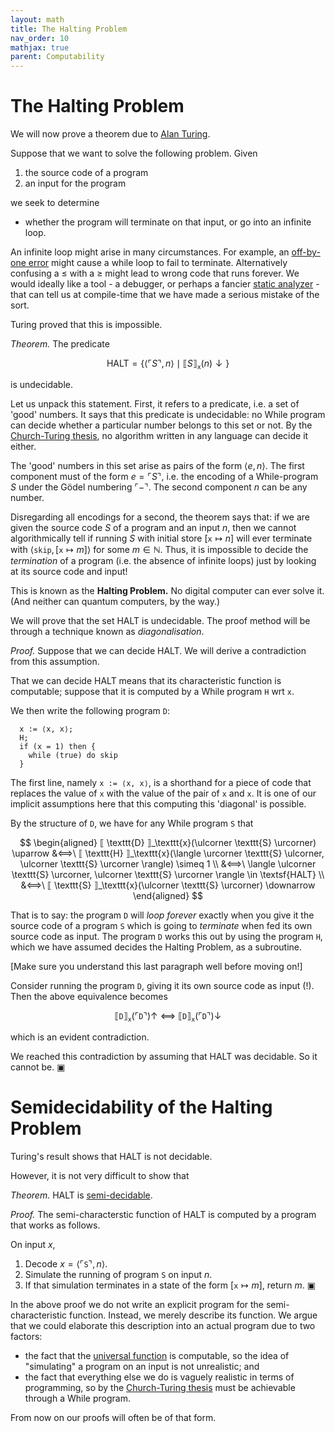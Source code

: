 ```yaml
---
layout: math
title: The Halting Problem
nav_order: 10
mathjax: true
parent: Computability
---
```


# The Halting Problem

We will now prove a theorem due to [Alan Turing](https://en.wikipedia.org/wiki/Alan_Turing).

Suppose that we want to solve the following problem. Given
1. the source code of a program
2. an input for the program

we seek to determine

- whether the program will terminate on that input, or go into an infinite loop.

An infinite loop might arise in many circumstances. For example, an
[off-by-one error](https://en.wikipedia.org/wiki/Off-by-one_error) might
cause a while loop to fail to terminate. Alternatively confusing a $\leq$
with a $\ge$ might lead to wrong code that runs forever. We would ideally
like a tool - a debugger, or perhaps a fancier [static
analyzer](https://en.wikipedia.org/wiki/Static_program_analysis) - that can
tell us at compile-time that we have made a serious mistake of the sort.

Turing proved that this is impossible.

*Theorem.* The predicate

$$
  \textsf{HALT} = \{ \langle \ulcorner S \urcorner, n \rangle \mid ⟦ S ⟧_\texttt{x}(n) \downarrow \}
$$

is undecidable.

Let us unpack this statement. First, it refers to a predicate, i.e. a set of
'good' numbers. It says that this predicate is undecidable: no While program
can decide whether a particular number belongs to this set or not. By the
[Church-Turing thesis](https://uob-coms20007.github.io/reference/computability/church-turing.html#Church-Turing-thesis),
no algorithm written in any language can decide it either.

The 'good' numbers in this set arise as pairs of the form $\langle e, n
\rangle$. The first component must of the form $e = \ulcorner S \urcorner$, i.e.
the encoding of a While-program $S$ under the Gödel numbering $\ulcorner -
\urcorner$. The second component $n$ can be any number.

Disregarding all encodings for a second, the theorem says that: if we are given
the source code $S$ of a program and an input $n$, then we cannot
algorithmically tell if running $S$ with initial store $[\texttt{x} \mapsto n]$
will ever terminate with $\langle \texttt{skip}, [\texttt{x} \mapsto m] \rangle$
for some $m \in \mathbb{N}$. Thus, it is impossible to decide the _termination_
of a program (i.e. the absence of infinite loops) just by looking at its
source code and input!

This is known as the **Halting Problem.** No digital computer can ever solve
it. (And neither can quantum computers, by the way.)

We will prove that the set $\textsf{HALT}$ is undecidable. The proof method
will be through a technique known as _diagonalisation_.

*Proof.* Suppose that we can decide $\textsf{HALT}$. We will derive a
contradiction from this assumption.

That we can decide $\textsf{HALT}$ means that its characteristic function is
computable; suppose that it is computed by a While program $\texttt{H}$ wrt
`x`.

We then write the following program $\texttt{D}$:

```
  x := ⟨x, x⟩;
  H;
  if (x = 1) then {
    while (true) do skip
  }
```

The first line, namely `x := ⟨x, x⟩`, is a shorthand for a piece of code that
replaces the value of `x` with the value of the pair of `x` and `x`. It is one
of our implicit assumptions here that this computing this 'diagonal' is
possible.

By the structure of $\texttt{D}$, we have for any While program $\texttt{S}$ that

$$
  \begin{aligned}
    ⟦ \texttt{D} ⟧_\texttt{x}(\ulcorner \texttt{S} \urcorner) \uparrow
      &⟺\ ⟦ \texttt{H} ⟧_\texttt{x}(\langle \urcorner \texttt{S} \ulcorner, \ulcorner \texttt{S} \urcorner \rangle) \simeq 1 \\
      &⟺\  \langle \ulcorner \texttt{S} \urcorner, \ulcorner \texttt{S} \urcorner \rangle \in \textsf{HALT} \\
      &⟺\ ⟦ \texttt{S} ⟧_\texttt{x}(\ulcorner \texttt{S} \urcorner) \downarrow
  \end{aligned}
$$

That is to say: the program $\texttt{D}$ will _loop forever_ exactly when you
give it the source code of a program $\texttt{S}$ which is going to _terminate_
when fed its own source code as input. The program $\texttt{D}$ works this out
by using the program $\texttt{H}$, which we have assumed decides the Halting
Problem, as a subroutine.

[Make sure you understand this last paragraph well before moving on!]

Consider running the program $\texttt{D}$, giving it its own source code as input (!). Then the above equivalence becomes

$$
  ⟦ \texttt{D} ⟧_\texttt{x}(\ulcorner \texttt{D} \urcorner) \uparrow\
    ⟺\
  ⟦ \texttt{D} ⟧_\texttt{x}(\ulcorner \texttt{D} \urcorner) \downarrow
$$

which is an evident contradiction. 

We reached this contradiction by assuming that $\textsf{HALT}$ was decidable.
So it cannot be. ▣


# Semidecidability of the Halting Problem

Turing's result shows that $\textsf{HALT}$ is not decidable.

However, it is not very difficult to show that

*Theorem.* $\textsf{HALT}$ is [semi-decidable](https://uob-coms20007.github.io/reference/computability/predicates.html#semi-decidable).

_Proof._ The semi-characterstic function of $\textsf{HALT}$ is computed by a program that works as follows.

On input $x$,
1. Decode $x = \langle \ulcorner \texttt{S} \urcorner, n \rangle$.
2. Simulate the running of program $\texttt{S}$ on input $n$.
3. If that simulation terminates in a state of the form $[\texttt{x} \mapsto m]$, return $m$. ▣

In the above proof we do not write an explicit program for the
semi-characteristic function. Instead, we merely describe its function. We
argue that we could elaborate this description into an actual program due to two factors:

* the fact that the [universal
  function](https://uob-coms20007.github.io/reference/computability/universal.html)
  is computable, so the idea of "simulating" a program on an input is not
  unrealistic; and
* the fact that everything else we do is vaguely realistic in terms of
  programming, so by the [Church-Turing
  thesis](https://uob-coms20007.github.io/reference/computability/church-turing.html)
  must be achievable through a While program.

From now on our proofs will often be of that form.